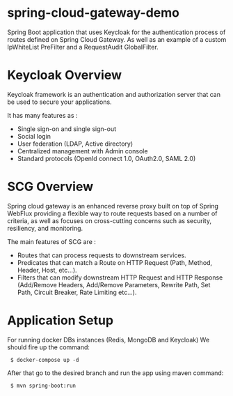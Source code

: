 # spring-cloud-gateway-demo

Spring Boot application that uses Keycloak for the authentication process of routes defined on Spring Cloud Gateway.
As well as an example of a custom IpWhiteList PreFilter and a RequestAudit GlobalFilter.

# Keycloak Overview

Keycloak framework is an authentication and authorization server that can be used to secure your applications.

It has many features as :
- Single sign-on and single sign-out
- Social login
- User federation (LDAP, Active directory)
- Centralized management with Admin console
- Standard protocols (OpenId connect 1.0, OAuth2.0, SAML 2.0)


# SCG Overview

Spring cloud gateway is an enhanced reverse proxy built on top of Spring WebFlux providing a flexible way to route requests based on a number of criteria, as well as focuses on cross-cutting concerns such as security, resiliency, and monitoring.

The main features of SCG are :
- Routes that can process requests to downstream services.
- Predicates that can match a Route on HTTP Request (Path, Method, Header, Host, etc…​).
- Filters that can modify downstream HTTP Request and HTTP Response (Add/Remove Headers, Add/Remove Parameters, Rewrite Path, Set Path, Circuit Breaker, Rate Limiting etc…​).

# Application Setup

For running docker DBs instances (Redis, MongoDB and Keycloak) We should fire up the command:

     $ docker-compose up -d

After that go to the desired branch and run the app using maven command:

     $ mvn spring-boot:run

